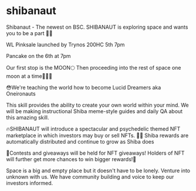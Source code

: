 # shibanaut
Shibanaut - The newest on BSC.
SHIBANAUT is exploring space and wants you to be a part 👩‍🚀


WL Pinksale launched by Trynos
200HC 
5th 7pm

Pancake on the 6th at 7pm

Our first stop is the MOON🌕 Then proceeding into the rest of space one moon at a time👩‍🚀🚀

😳We're teaching the world how to become Lucid Dreamers aka Oneironauts

This skill provides the ability to create your own world within your mind. 
We will be making instructional Shiba meme-style guides and daily QA about this amazing skill.

🔥SHIBANAUT will introduce a spectacular and psychedelic themed NFT marketplace in which investors may buy or sell NFTs. 💎🔥
Shiba rewards are automatically distributed and continue to grow as Shiba does

🎁Contests and giveaways will be held for NFT giveaways! Holders of NFT will further get more chances to win bigger rewards!👀

Space is a big and empty place but it doesn't have to be lonely. Venture into unknown with us.
We have community building and voice to keep our investors informed.
